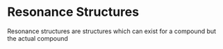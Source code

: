 # Resonance Structures

Resonance structures are structures which can exist for a compound but the actual compound 